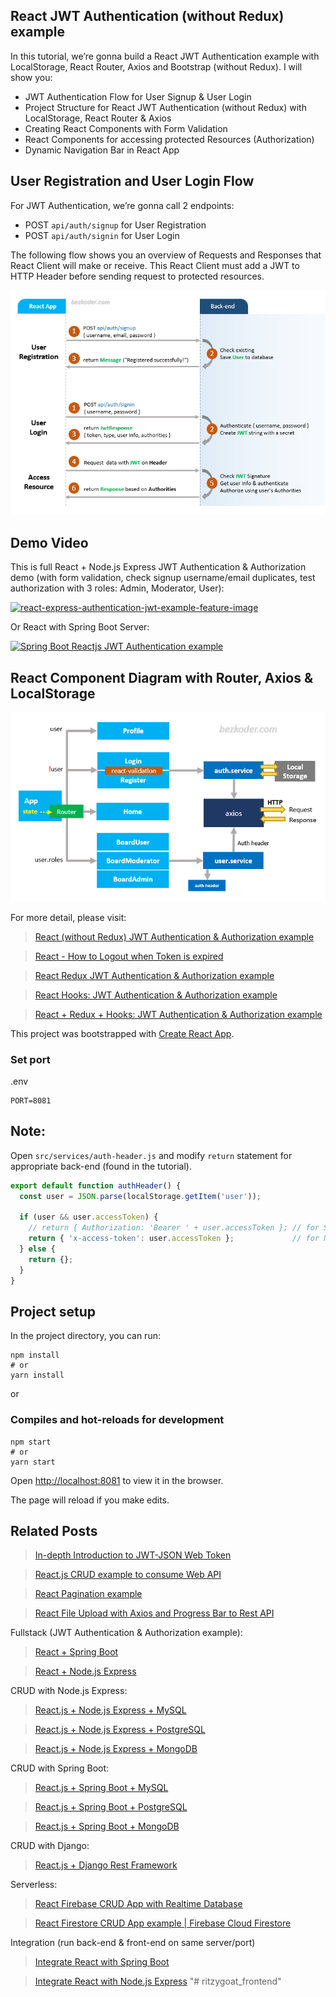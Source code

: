 ## React JWT Authentication (without Redux) example

In this tutorial, we’re gonna build a React JWT Authentication example with LocalStorage, React Router, Axios and Bootstrap (without Redux). I will show you:

- JWT Authentication Flow for User Signup & User Login
- Project Structure for React JWT Authentication (without Redux) with LocalStorage, React Router & Axios
- Creating React Components with Form Validation
- React Components for accessing protected Resources (Authorization)
- Dynamic Navigation Bar in React App

## User Registration and User Login Flow
For JWT Authentication, we’re gonna call 2 endpoints:

- POST `api/auth/signup` for User Registration
- POST `api/auth/signin` for User Login

The following flow shows you an overview of Requests and Responses that React Client will make or receive. This React Client must add a JWT to HTTP Header before sending request to protected resources.

![react-jwt-authentication-flow](react-jwt-authentication-flow.png)

## Demo Video
This is full React + Node.js Express JWT Authentication & Authorization demo (with form validation, check signup username/email duplicates, test authorization with 3 roles: Admin, Moderator, User):

[![react-express-authentication-jwt-example-feature-image](http://img.youtube.com/vi/tNcWX9qPcCM/0.jpg)](http://www.youtube.com/watch?v=tNcWX9qPcCM "React + Node.js Express JWT Authentication & Authorization demo")

Or React with Spring Boot Server:

[![Spring Boot Reactjs JWT Authentication example](http://img.youtube.com/vi/CsgtYvlR7xk/0.jpg)](http://www.youtube.com/watch?v=CsgtYvlR7xk "Spring Boot Reactjs JWT Authentication example")

## React Component Diagram with Router, Axios & LocalStorage

![react-jwt-authentication-project-overview](react-jwt-authentication-project-overview.png)

For more detail, please visit:
> [React (without Redux) JWT Authentication & Authorization example](https://bezkoder.com/react-jwt-auth/)

> [React - How to Logout when Token is expired](https://www.bezkoder.com/react-logout-token-expired/)

> [React Redux JWT Authentication & Authorization example](https://bezkoder.com/react-redux-jwt-auth/)

> [React Hooks: JWT Authentication & Authorization example](https://bezkoder.com/react-hooks-jwt-auth/)

> [React + Redux + Hooks: JWT Authentication & Authorization example](https://bezkoder.com/react-hooks-redux-login-registration-example/)

This project was bootstrapped with [Create React App](https://github.com/facebook/create-react-app).

### Set port
.env
```
PORT=8081
```

## Note:
Open `src/services/auth-header.js` and modify `return` statement for appropriate back-end (found in the tutorial).

```js
export default function authHeader() {
  const user = JSON.parse(localStorage.getItem('user'));

  if (user && user.accessToken) {
    // return { Authorization: 'Bearer ' + user.accessToken }; // for Spring Boot back-end
    return { 'x-access-token': user.accessToken };             // for Node.js Express back-end
  } else {
    return {};
  }
}
```

## Project setup

In the project directory, you can run:

```
npm install
# or
yarn install
```

or

### Compiles and hot-reloads for development

```
npm start
# or
yarn start
```

Open [http://localhost:8081](http://localhost:8081) to view it in the browser.

The page will reload if you make edits.

## Related Posts
> [In-depth Introduction to JWT-JSON Web Token](https://bezkoder.com/jwt-json-web-token/)

> [React.js CRUD example to consume Web API](https://bezkoder.com/react-crud-web-api/)

> [React Pagination example](https://bezkoder.com/react-pagination-material-ui/)

> [React File Upload with Axios and Progress Bar to Rest API](https://bezkoder.com/react-file-upload-axios/)

Fullstack (JWT Authentication & Authorization example):
> [React + Spring Boot](https://bezkoder.com/spring-boot-react-jwt-auth/)

> [React + Node.js Express](https://bezkoder.com/react-express-authentication-jwt/)

CRUD with Node.js Express:
> [React.js + Node.js Express + MySQL](https://bezkoder.com/react-node-express-mysql/)

> [React.js + Node.js Express + PostgreSQL](https://bezkoder.com/react-node-express-postgresql/)

> [React.js + Node.js Express + MongoDB](https://bezkoder.com/react-node-express-mongodb-mern-stack/)

CRUD with Spring Boot:
> [React.js + Spring Boot + MySQL](https://bezkoder.com/react-spring-boot-crud/)

> [React.js + Spring Boot + PostgreSQL](https://bezkoder.com/spring-boot-react-postgresql/)

> [React.js + Spring Boot + MongoDB](https://bezkoder.com/react-spring-boot-mongodb/)

CRUD with Django:
> [React.js + Django Rest Framework](https://bezkoder.com/django-react-axios-rest-framework/)

Serverless:
> [React Firebase CRUD App with Realtime Database](https://bezkoder.com/react-firebase-crud/)

> [React Firestore CRUD App example | Firebase Cloud Firestore](https://bezkoder.com/react-firestore-crud/)

Integration (run back-end & front-end on same server/port)
> [Integrate React with Spring Boot](https://bezkoder.com/integrate-reactjs-spring-boot/)

> [Integrate React with Node.js Express](https://bezkoder.com/integrate-react-express-same-server-port/)
"# ritzygoat_frontend" 

